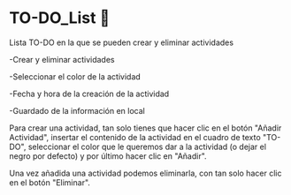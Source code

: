 # TO-DO_List 📝
Lista TO-DO en la que se pueden crear y eliminar actividades

-Crear y eliminar actividades

-Seleccionar el color de la actividad

-Fecha y hora de la creación de la actividad

-Guardado de la información en local

Para crear una actividad, tan solo tienes que hacer clic en el botón "Añadir Actividad", insertar el contenido de la actividad en el cuadro de texto "TO-DO", seleccionar el color que le queremos dar a la actividad (o dejar el negro por defecto) y por último hacer clic en "Añadir".

Una vez añadida una actividad podemos eliminarla, con tan solo hacer clic en el botón "Eliminar".
